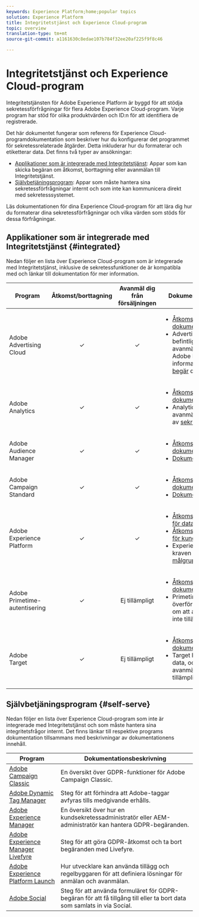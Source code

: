 ```yaml
---
keywords: Experience Platform;home;popular topics
solution: Experience Platform
title: Integritetstjänst och Experience Cloud-program
topic: overview
translation-type: tm+mt
source-git-commit: a1161630c8edae107b784f32ee20af225f9f8c46

---
```



# Integritetstjänst och Experience Cloud-program

Integritetstjänsten för Adobe Experience Platform är byggd för att stödja sekretessförfrågningar för flera Adobe Experience Cloud-program. Varje program har stöd för olika produktvärden och ID:n för att identifiera de registrerade.

Det här dokumentet fungerar som referens för Experience Cloud-programdokumentation som beskriver hur du konfigurerar det programmet för sekretessrelaterade åtgärder. Detta inkluderar hur du formaterar och etiketterar data. Det finns två typer av ansökningar:

* [Applikationer som är integrerade med Integritetstjänst](#integrated): Appar som kan skicka begäran om åtkomst, borttagning eller avanmälan till Integritetstjänst.
* [Självbetjäningsprogram](#self-serve): Appar som måste hantera sina sekretessförfrågningar internt och som inte kan kommunicera direkt med sekretesssystemet.

Läs dokumentationen för dina Experience Cloud-program för att lära dig hur du formaterar dina sekretessförfrågningar och vilka värden som stöds för dessa förfrågningar.

## Applikationer som är integrerade med Integritetstjänst {#integrated}

Nedan följer en lista över Experience Cloud-program som är integrerade med Integritetstjänst, inklusive de sekretessfunktioner de är kompatibla med och länkar till dokumentation för mer information.

| Program | Åtkomst/borttagning | Avanmäl dig från försäljningen | Dokumentation och överväganden |
--- | :---: | :---: | ---
| Adobe Advertising Cloud | ✓ | ✓ | <ul><li>[Åtkomst/borttagning av dokumentation](https://docs.adobe.com/content/help/en/advertising-cloud/all/privacy/ad-cloud-gdpr.html) </li><li>Advertising Cloud utnyttjar de befintliga globala avanmälningsfunktionerna från Adobe Privacy Center. Mer information finns i guiden [om hur du begär](https://docs.adobe.com/content/help/en/audience-manager/user-guide/overview/data-privacy/data-privacy-requests.html#opt-out-requests) datasekretess.</li></ul> |
| Adobe Analytics | ✓ | ✓ | <ul><li>[Åtkomst/borttagning av dokumentation](https://marketing.adobe.com/resources/help/en_US/analytics/gdpr/index.html)</li><li>Analytics hanterar avanmälningsbegäranden med hjälp av [sekretessrapporteringsvariabler](https://docs.adobe.com/content/help/en/analytics/admin/data-governance/consent-variables.html)</li></ul> |
| Adobe Audience Manager | ✓ | ✓ | <ul><li>[Åtkomst/borttagning av dokumentation](https://marketing.adobe.com/resources/help/en_US/aam/aam-gdpr.html)</li><li>[Dokumentation om avanmälan](https://docs.adobe.com/content/help/en/audience-manager/user-guide/features/declared-ids.html)</li></ul> |
| Adobe Campaign Standard | ✓ | ✓ | <ul><li>[Åtkomst/borttagning av dokumentation](https://docs.campaign.adobe.com/doc/standard/getting_started/en/ACS_GDPR.html)</li><li>[Dokumentation om avanmälan](../segmentation/honoring-opt-outs.md)</li></ul> |
| Adobe Experience Platform | ✓ | ✓ | <ul><li>[Åtkomst/borttagningsdokumentation för datasjön](../catalog/privacy.md)</li><li>[Åtkomst/radering av dokumentation för kundprofil i realtid](../profile/privacy.md)</li><li>Experience Platform uppfyller kraven på [avanmälan för målgruppssegment](../segmentation/honoring-opt-outs.md).</li></ul> |
| Adobe Primetime-autentisering | ✓ | Ej tillämpligt | <ul><li>[Åtkomst/borttagning av dokumentation](http://tve.helpdocsonline.com/how-to-make-a-privacy-request)</li><li>Primetime har inte möjlighet att överföra data, och därför är begäran om att avanmäla sig från försäljning inte tillämplig.</li></ul> |
| Adobe Target | ✓ | Ej tillämpligt | <ul><li>[Åtkomst/borttagning av dokumentation](https://marketing.adobe.com/resources/help/en_US/target/target/privacy-and-general-data-protection-regulation.html)</li><li>Target har inte möjlighet att överföra data, och därför är begäran om avanmälan från försäljning inte tillämplig.</li></ul> |

<!-- (To include once access/delete documentation is available)
Adobe Customer Attributes (CRS) | ✓ | N/A | <ul><li>Customer Attributes does not have the capability to transfer data, therefore opt-out-of-sale requests are not applicable.</li></ul>
-->

## Självbetjäningsprogram {#self-serve}

Nedan följer en lista över Experience Cloud-program som inte är integrerade med Integritetstjänst och som måste hantera sina integritetsfrågor internt. Det finns länkar till respektive programs dokumentation tillsammans med beskrivningar av dokumentationens innehåll.

| Program | Dokumentationsbeskrivning |
| ------- | ----------- |
| [Adobe Campaign Classic](https://docs.campaign.adobe.com/doc/AC/getting_started/EN/ACC_GDPR.html) | En översikt över GDPR-funktioner för Adobe Campaign Classic. |
| [Adobe Dynamic Tag Manager](https://marketing.adobe.com/resources/help/en_US/dtm/opt-in.html) | Steg för att förhindra att Adobe-taggar avfyras tills medgivande erhålls. |
| [Adobe Experience Manager](https://helpx.adobe.com/experience-manager/6-4/managing/using/gdpr-compliance.html) | En översikt över hur en kundsekretessadministratör eller AEM-administratör kan hantera GDPR-begäranden. |
| [Adobe Experience Manager Livefyre](https://marketing.adobe.com/resources/help/en_US/livefyre/c_gdpr_compliance.html) | Steg för att göra GDPR-åtkomst och ta bort begäranden med Livefyre. |
| [Adobe Experience Platform Launch](https://docs.adobelaunch.com/client-side-information/deploy-javascript-tags-to-opt-in-to-launch) | Hur utvecklare kan använda tillägg och regelbyggaren för att definiera lösningar för anmälan och avanmälan. |
| [Adobe Social](https://marketing.adobe.com/resources/help/en_US/social/c_gdpr-request.html) | Steg för att använda formuläret för GDPR-begäran för att få tillgång till eller ta bort data som samlats in via Social. |